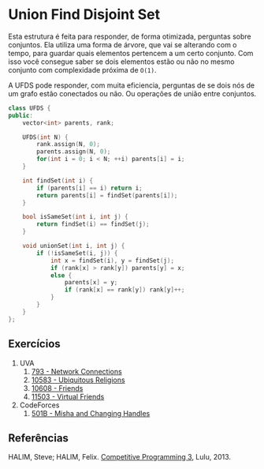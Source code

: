 Union Find Disjoint Set
=======================

Esta estrutura é feita para responder, de forma otimizada, perguntas sobre conjuntos.
Ela utiliza uma forma de árvore, que vai se alterando com o tempo, para guardar
quais elementos pertencem a um certo conjunto. Com isso você consegue saber
se dois elementos estão ou não no mesmo conjunto com complexidade
próxima de `O(1)`.

A UFDS pode responder, com muita eficiencia, perguntas de se dois nós de um
grafo estão conectados ou não. Ou operações de união entre conjuntos.

```cpp
class UFDS {
public:
    vector<int> parents, rank;

    UFDS(int N) {
        rank.assign(N, 0);
        parents.assign(N, 0);
        for(int i = 0; i < N; ++i) parents[i] = i;
    }

    int findSet(int i) {
        if (parents[i] == i) return i;
        return parents[i] = findSet(parents[i]);
    }

    bool isSameSet(int i, int j) {
        return findSet(i) == findSet(j);
    }

    void unionSet(int i, int j) {
        if (!isSameSet(i, j)) {
            int x = findSet(i), y = findSet(j);
            if (rank[x] > rank[y]) parents[y] = x;
            else {
                parents[x] = y;
                if (rank[x] == rank[y]) rank[y]++;
            }
        }
    }
};
```

## Exercícios

1. UVA
    1. [793 - Network Connections](https://uva.onlinejudge.org/external/7/793.pdf)
    1. [10583 - Ubiquitous Religions](https://uva.onlinejudge.org/external/105/10583.pdf)
    1. [10608 - Friends](https://uva.onlinejudge.org/external/106/10608.pdf)
    1. [11503 - Virtual Friends](https://uva.onlinejudge.org/external/115/11503.pdf)
1. CodeForces
    1. [501B - Misha and Changing Handles](https://codeforces.com/problemset/problem/501/B)

## Referências

HALIM, Steve; HALIM, Felix. [Competitive Programming 3](http://cpbook.net/), Lulu, 2013.

